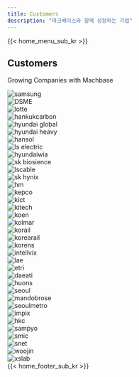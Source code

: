 ```yaml
---
title: Customers
description: "마크베이스와 함께 성장하는 기업"
---
```


<head>
  <link rel="stylesheet" type="text/css" href="../css/common.css" />
  <link rel="stylesheet" type="text/css" href="../css/style.css" />
</head>
<body>
 {{< home_menu_sub_kr >}}
  <section class="customers_section0">
    <div>
      <h2 class="sub_page_title">Customers</h2>
      <p class="sub_page_titletext">Growing Companies with Machbase</p>
    </div>
  </section>
  <section class="section1 customers_section1">
    <div class="logo_wrap">
      <div class="usecase_logos" :style="{ 'flex-wrap': wrapStyle }">
        <div class="Usecase_logo intell">
          <img alt="samsung" src="../img/samsung.png" />
        </div>
        <div class="Usecase_logo dsme">
          <img alt="DSME" src="../img/DSME.png" />
        </div>
        <div class="Usecase_logo lotte">
          <img alt="lotte" src="../img/lotte_logo.png" />
        </div>
        <div class="Usecase_logo">
          <img alt="hankukcarbon" src="../img/hankukcarbon_logo.png" />
        </div>
      </div>
      <div class="usecase_logos">
        <div class="Usecase_logo">
          <img alt="hyundai global" src="../img/hyundai_global.png" />
        </div>
        <div class="Usecase_logo">
          <img alt="hyundai heavy" src="../img/hyundail_heavy.png" />
        </div>
        <div class="Usecase_logo hansol">
          <img alt="hansol" src="../img/hansol.png" />
        </div>
        <div class="Usecase_logo ls_electric">
          <img alt="ls electric" src="../img/LS-ELECTRIC.png" />
        </div>
      </div>
      <div class="usecase_logos">
        <div class="Usecase_logo wia">
          <img alt="hyundaiwia" src="../img/hyundaiwia.png" />
        </div>
        <div class="Usecase_logo sk_bio">
          <img alt="sk biosience" src="../img/sk_bioscience.png" />
        </div>
        <div class="Usecase_logo">
          <img alt="lscable" src="../img/lscable.png" />
        </div>
        <div class="Usecase_logo sk_hynix">
          <img alt="sk hynix" src="../img/SK-hynix_RGB_EN.png" />
        </div>
      </div>
      <div class="usecase_logos">
        <div class="Usecase_logo">
          <img alt="hm" src="../img/HM.png" />
        </div>
        <div class="Usecase_logo">
          <img alt="kepco" src="../img/kepco.png" />
        </div>
        <div class="Usecase_logo kict">
          <img alt="kict" src="../img/kict.png" />
        </div>
        <div class="Usecase_logo kitech">
          <img alt="kitech" src="../img/kitech.png" />
        </div>
      </div>
      <div class="usecase_logos">
        <div class="Usecase_logo">
          <img alt="koen" src="../img/koen.png" />
        </div>
        <div class="Usecase_logo">
          <img alt="kolmar" src="../img/kolmar.png" />
        </div>
        <div class="Usecase_logo">
          <img alt="korail" src="../img/korail.png" />
        </div>
        <div class="Usecase_logo korearail">
          <img alt="korearail" src="../img/korearail.png" />
        </div>
      </div>
      <div class="usecase_logos">
        <div class="Usecase_logo korens">
          <img alt="korens" src="../img/korens.png" />
        </div>
        <div class="Usecase_logo intell">
          <img alt="intellvix" src="../img/intellivix.jpg" />
        </div>
        <div class="Usecase_logo">
          <img alt="lae" src="../img/lae.png" />
        </div>
        <div class="Usecase_logo">
          <img alt="etri" src="../img/ETRI_logo.png" />
        </div>
      </div>
      <div class="usecase_logos">
        <div class="Usecase_logo">
          <img alt="daeati" src="../img/daeati.png" />
        </div>
        <div class="Usecase_logo">
          <img alt="huons" src="../img/huons.png" />
        </div>
        <div class="Usecase_logo">
          <img alt="seoul" src="../img/seoul.png" />
        </div>
        <div class="Usecase_logo">
          <img alt="mandobrose" src="../img/mandobrose_logo.png" />
        </div>
      </div>
      <div class="usecase_logos">
        <div class="Usecase_logo">
          <img alt="seoulmetro" src="../img/seoulmetro.png" />
        </div>
        <div class="Usecase_logo impix">
          <img alt="impix" src="../img/impix.png" />
        </div>
        <div class="Usecase_logo hkc">
          <img alt="hkc" src="../img/hkc.png" />
        </div>
        <div class="Usecase_logo sampyo">
          <img alt="sampyo" src="../img/smapyo.jpg" />
        </div>
      </div>
      <div class="usecase_logos">
        <div class="Usecase_logo smic">
          <img alt="smic" src="../img/SMIC_logo.png" />
        </div>
        <div class="Usecase_logo snet">
          <img alt="snet" src="../img/snet.png" />
        </div>
        <div class="Usecase_logo">
          <img alt="woojin" src="../img/woojin.png" />
        </div>
        <div class="Usecase_logo">
          <img alt="xslab" src="../img/xslab_logo.png" />
        </div>
      </div>
    </div>
  </section>
</body>
{{< home_footer_sub_kr >}}
<script>
  //change lang
  let language;
  let storageData = sessionStorage.getItem("lang");
  if (storageData) {
    language = storageData;
  } else {
    var userLang = navigator.language || navigator.userLanguage;
    if (userLang === "ko") {
      sessionStorage.setItem("lang", userLang);
      language = "kr";
    } else {
      sessionStorage.setItem("lang", "en");
      language = "en";
      let locationPath = location.pathname.split("/");
      locationPath.splice(1, 1);
      location.href = location.origin + locationPath.join("/");
    }
  }
</script>
